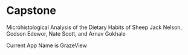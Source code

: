 # Capstone
Microhistological Analysis of the Dietary Habits of Sheep
Jack Nelson, Godson Edewor, Nate Scott, and Arnav Gokhale

Current App Name is GrazeView
